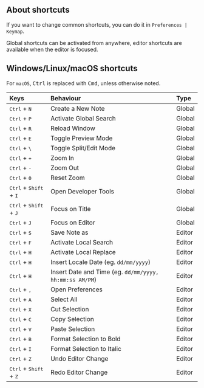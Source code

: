 <!--- Add tutorial on keymap changes --->

## About shortcuts
If you want to change common shortcuts, you can do it in `Preferences | Keymap`.

Global shortcuts can be activated from anywhere, editor shortcuts are available when the editor is focused.

## Windows/Linux/macOS shortcuts
For `macOS`, <kbd>Ctrl</kbd> is replaced with <kbd>Cmd</kbd>, unless otherwise noted.

|Keys|Behaviour|Type
|:--|:--|:--|
|<kbd>Ctrl</kbd> + <kbd>N</kbd>| Create a New Note | Global
|<kbd>Ctrl</kbd> + <kbd>P</kbd>| Activate Global Search | Global
|<kbd>Ctrl</kbd> + <kbd>R</kbd>| Reload Window | Global
|<kbd>Ctrl</kbd> + <kbd>E</kbd>| Toggle Preview Mode | Global
|<kbd>Ctrl</kbd> + <kbd>\\</kbd>| Toggle Split/Edit Mode | Global
|<kbd>Ctrl</kbd> + <kbd>+</kbd>| Zoom In | Global
|<kbd>Ctrl</kbd> + <kbd>-</kbd>| Zoom Out | Global
|<kbd>Ctrl</kbd> + <kbd>0</kbd>| Reset Zoom | Global
|<kbd>Ctrl</kbd> + <kbd>Shift</kbd> + <kbd>I</kbd>| Open Developer Tools | Global
|<kbd>Ctrl</kbd> + <kbd>Shift</kbd> + <kbd>J</kbd>| Focus on Title | Global
|<kbd>Ctrl</kbd> + <kbd>J</kbd>| Focus on Editor | Global
|<kbd>Ctrl</kbd> + <kbd>S</kbd>| Save Note as | Editor
|<kbd>Ctrl</kbd> + <kbd>F</kbd>| Activate Local Search | Editor
|<kbd>Ctrl</kbd> + <kbd>H</kbd>| Activate Local Replace | Editor
|<kbd>Ctrl</kbd> + <kbd>H</kbd>| Insert Locale Date (eg. `dd/mm/yyyy`) | Editor
|<kbd>Ctrl</kbd> + <kbd>H</kbd>| Insert Date and Time (eg. `dd/mm/yyyy, hh:mm:ss AM/PM`) | Editor
|<kbd>Ctrl</kbd> + <kbd>,</kbd>| Open Preferences | Editor
|<kbd>Ctrl</kbd> + <kbd>A</kbd>| Select All | Editor
|<kbd>Ctrl</kbd> + <kbd>X</kbd>| Cut Selection | Editor
|<kbd>Ctrl</kbd> + <kbd>C</kbd>| Copy Selection | Editor
|<kbd>Ctrl</kbd> + <kbd>V</kbd>| Paste Selection | Editor
|<kbd>Ctrl</kbd> + <kbd>B</kbd>| Format Selection to Bold | Editor
|<kbd>Ctrl</kbd> + <kbd>I</kbd>| Format Selection to Italic | Editor
|<kbd>Ctrl</kbd> + <kbd>Z</kbd>| Undo Editor Change | Editor
|<kbd>Ctrl</kbd> + <kbd>Shift</kbd> + <kbd>Z</kbd>| Redo Editor Change | Editor

